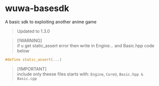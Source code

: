 # wuwa-basesdk
A basic sdk to exploiting another anime game

> Updated to 1.3.0

> [!WARNING]\
> if u get static_assert error then write in Engine... and Basic.hpp code below

```cpp
#define static_assert(...)
```

> [!IMPORTANT]\
> include only theese files starts with: `Engine`, `CoreU`, `Basic.hpp & Basic.cpp`

